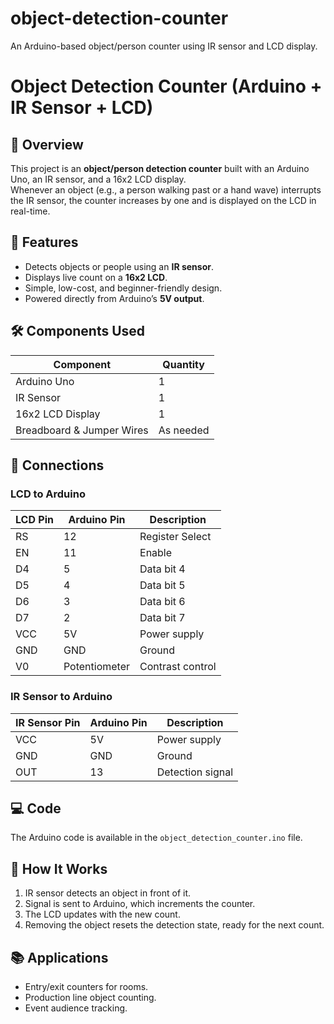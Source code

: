# object-detection-counter
An Arduino-based object/person counter using IR sensor and LCD display.
# Object Detection Counter (Arduino + IR Sensor + LCD)

## 📌 Overview
This project is an **object/person detection counter** built with an Arduino Uno, an IR sensor, and a 16x2 LCD display.  
Whenever an object (e.g., a person walking past or a hand wave) interrupts the IR sensor, the counter increases by one and is displayed on the LCD in real-time.

## 🎯 Features
- Detects objects or people using an **IR sensor**.  
- Displays live count on a **16x2 LCD**.  
- Simple, low-cost, and beginner-friendly design.  
- Powered directly from Arduino’s **5V output**.  

## 🛠 Components Used
| Component | Quantity |
|-----------|----------|
| Arduino Uno | 1 |
| IR Sensor | 1 |
| 16x2 LCD Display | 1 |
| Breadboard & Jumper Wires | As needed |

## 🔌 Connections

### LCD to Arduino
| **LCD Pin** | **Arduino Pin** | **Description** |
|-------------|-----------------|-----------------|
| RS          | 12              | Register Select |
| EN          | 11              | Enable          |
| D4          | 5               | Data bit 4      |
| D5          | 4               | Data bit 5      |
| D6          | 3               | Data bit 6      |
| D7          | 2               | Data bit 7      |
| VCC         | 5V              | Power supply    |
| GND         | GND             | Ground          |
| V0          | Potentiometer   | Contrast control|

### IR Sensor to Arduino
| **IR Sensor Pin** | **Arduino Pin** | **Description** |
|-------------------|-----------------|-----------------|
| VCC               | 5V              | Power supply    |
| GND               | GND             | Ground          |
| OUT               | 13              | Detection signal|

## 💻 Code
The Arduino code is available in the `object_detection_counter.ino` file.

## 🚀 How It Works
1. IR sensor detects an object in front of it.  
2. Signal is sent to Arduino, which increments the counter.  
3. The LCD updates with the new count.  
4. Removing the object resets the detection state, ready for the next count.

## 📚 Applications
- Entry/exit counters for rooms.  
- Production line object counting.  
- Event audience tracking.  

